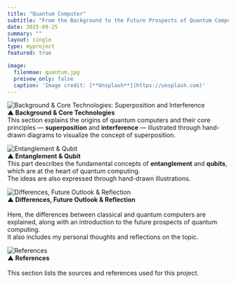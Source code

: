 ```yaml
---
title: "Quantum Computer"
subtitle: "From the Background to the Future Prospects of Quantum Computing"
date: 2025-09-25
summary: ""
layout: single
type: myproject
featured: true

image:
  filenmae: quantum.jpg
  preivew_only: false
  caption: 'Image credit: [**Unsplash**](https://unsplash.com)'
---
```



![Background & Core Technologies: Superposition and Interference](hsprojects/quantum1.png)  
**▲ Background & Core Technologies**  
This section explains the origins of quantum computers and their core principles — **superposition** and **interference** — illustrated through hand-drawn diagrams to visualize the concept of superposition.

![Entanglement & Qubit](hsprojects/quantum2.png)  
**▲ Entanglement & Qubit**<br>
This part describes the fundamental concepts of **entanglement** and **qubits**, which are at the heart of quantum computing.  
The ideas are also expressed through hand-drawn illustrations.

![Differences, Future Outlook & Reflection](hsprojects/quantum3.png)  
**▲ Differences, Future Outlook & Reflection**<br>  
Here, the differences between classical and quantum computers are explained, along with an introduction to the future prospects of quantum computing.  
It also includes my personal thoughts and reflections on the topic.

![References](hsprojects/quantum4.png)  
**▲ References**<br>  
This section lists the sources and references used for this project.
